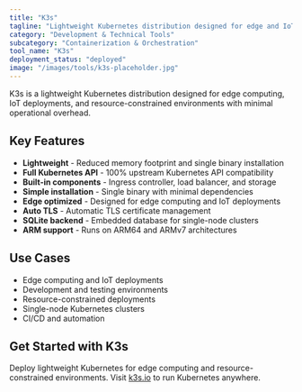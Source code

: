 ```yaml
---
title: "K3s"
tagline: "Lightweight Kubernetes distribution designed for edge and IoT deployments"
category: "Development & Technical Tools"
subcategory: "Containerization & Orchestration"
tool_name: "K3s"
deployment_status: "deployed"
image: "/images/tools/k3s-placeholder.jpg"
---
```

K3s is a lightweight Kubernetes distribution designed for edge computing, IoT deployments, and resource-constrained environments with minimal operational overhead.

## Key Features

- **Lightweight** - Reduced memory footprint and single binary installation
- **Full Kubernetes API** - 100% upstream Kubernetes API compatibility
- **Built-in components** - Ingress controller, load balancer, and storage
- **Simple installation** - Single binary with minimal dependencies
- **Edge optimized** - Designed for edge computing and IoT deployments
- **Auto TLS** - Automatic TLS certificate management
- **SQLite backend** - Embedded database for single-node clusters
- **ARM support** - Runs on ARM64 and ARMv7 architectures

## Use Cases

- Edge computing and IoT deployments
- Development and testing environments
- Resource-constrained deployments
- Single-node Kubernetes clusters
- CI/CD and automation

## Get Started with K3s

Deploy lightweight Kubernetes for edge computing and resource-constrained environments. Visit [k3s.io](https://k3s.io) to run Kubernetes anywhere.